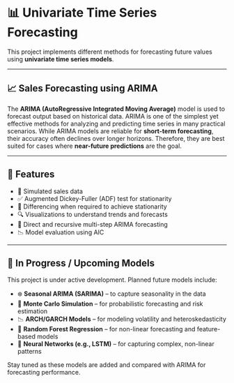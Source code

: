 # 📊 Univariate Time Series Forecasting 

This project implements different methods for forecasting future values using **univariate time series models**.

---

## 📈 Sales Forecasting using ARIMA

The **ARIMA (AutoRegressive Integrated Moving Average)** model is used to forecast  output based on historical data. ARIMA is one of the simplest yet effective methods for analyzing and predicting time series in many practical scenarios.
While ARIMA models are reliable for **short-term forecasting**, their accuracy often declines over longer horizons. Therefore, they are best suited for cases where **near-future predictions** are the goal.

---

## 🔧 Features

- 📅 Simulated sales data
- ✅ Augmented Dickey-Fuller (ADF) test for stationarity
- 🔁 Differencing when required to achieve stationarity
- 🔍 Visualizations to understand trends and forecasts
- 🔢 Direct and recursive multi-step ARIMA forecasting
- 📉 Model evaluation using AIC

---
## 🚧 In Progress / Upcoming Models

This project is under active development. Planned future models include:

- ❄️ **Seasonal ARIMA (SARIMA)** – to capture seasonality in the data
- 🎲 **Monte Carlo Simulation** – for probabilistic forecasting and risk estimation
- 📉 **ARCH/GARCH Models** – for modeling volatility and heteroskedasticity
- 🌲 **Random Forest Regression** – for non-linear forecasting and feature-based models
- 🧠 **Neural Networks (e.g., LSTM)** – for capturing complex, non-linear patterns

Stay tuned as these models are added and compared with ARIMA for forecasting performance.
